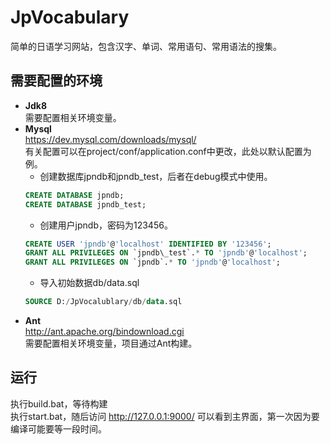 # JpVocabulary
简单的日语学习网站，包含汉字、单词、常用语句、常用语法的搜集。

## 需要配置的环境
* **Jdk8**  
	需要配置相关环境变量。
* **Mysql**  
	https://dev.mysql.com/downloads/mysql/  
	有关配置可以在project/conf/application.conf中更改，此处以默认配置为例。  
	* 创建数据库jpndb和jpndb_test，后者在debug模式中使用。  
	```SQL
	CREATE DATABASE jpndb;  
	CREATE DATABASE jpndb_test;  
	```
	* 创建用户jpndb，密码为123456。
	```SQL
	CREATE USER 'jpndb'@'localhost' IDENTIFIED BY '123456';
	GRANT ALL PRIVILEGES ON `jpndb\_test`.* TO 'jpndb'@'localhost';
	GRANT ALL PRIVILEGES ON `jpndb`.* TO 'jpndb'@'localhost';
	```
	* 导入初始数据db/data.sql  
	```SQL
	SOURCE D:/JpVocalublary/db/data.sql
	```
* **Ant**  
	http://ant.apache.org/bindownload.cgi  
	需要配置相关环境变量，项目通过Ant构建。

## 运行
执行build.bat，等待构建  
执行start.bat，随后访问 http://127.0.0.1:9000/ 可以看到主界面，第一次因为要编译可能要等一段时间。
  